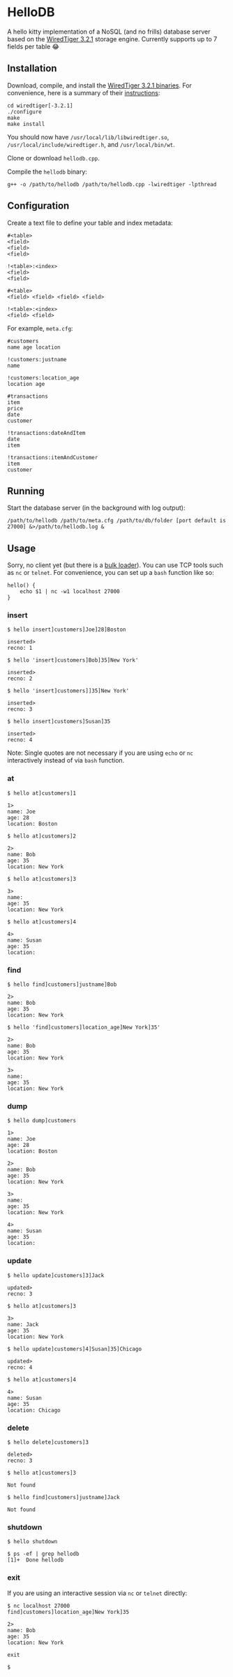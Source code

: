 # HelloDB

A hello kitty implementation of a NoSQL (and no frills) database server based on the [WiredTiger 3.2.1](http://source.wiredtiger.com/) storage engine. Currently supports up to 7 fields per table :joy:

## Installation

Download, compile, and install the [WiredTiger 3.2.1 binaries](http://source.wiredtiger.com/releases/wiredtiger-3.2.1.tar.bz2). For convenience, here is a summary of their [instructions](http://source.wiredtiger.com/3.2.1/build-posix.html):
```
cd wiredtiger[-3.2.1]
./configure
make
make install
```
You should now have `/usr/local/lib/libwiredtiger.so`, `/usr/local/include/wiredtiger.h`, and `/usr/local/bin/wt`.

Clone or download `hellodb.cpp`.

Compile the `hellodb` binary:
```
g++ -o /path/to/hellodb /path/to/hellodb.cpp -lwiredtiger -lpthread
```

## Configuration

Create a text file to define your table and index metadata:
```
#<table>
<field>
<field>
<field>

!<table>:<index>
<field>
<field>

#<table>
<field> <field> <field> <field>

!<table>:<index>
<field> <field>
```
For example, `meta.cfg`:
```
#customers
name age location

!customers:justname
name

!customers:location_age
location age

#transactions
item
price
date
customer

!transactions:dateAndItem
date
item

!transactions:itemAndCustomer
item
customer
```

## Running

Start the database server (in the background with log output):
```
/path/to/hellodb /path/to/meta.cfg /path/to/db/folder [port default is 27000] &>/path/to/hellodb.log &
```

## Usage

Sorry, no client yet (but there is a [bulk loader](https://github.com/mrderive/GoToDB)). You can use TCP tools such as `nc` or `telnet`. For convenience, you can set up a `bash` function like so:
```
hello() {
    echo $1 | nc -w1 localhost 27000
}
````

### insert

```
$ hello insert]customers]Joe]28]Boston

inserted>
recno: 1

$ hello 'insert]customers]Bob]35]New York'

inserted>
recno: 2

$ hello 'insert]customers]]35]New York'

inserted>
recno: 3

$ hello insert]customers]Susan]35

inserted>
recno: 4
```
Note: Single quotes are not necessary if you are using `echo` or `nc` interactively instead of via `bash` function.

### at

```
$ hello at]customers]1

1>
name: Joe
age: 28
location: Boston

$ hello at]customers]2

2>
name: Bob
age: 35
location: New York

$ hello at]customers]3

3>
name:
age: 35
location: New York

$ hello at]customers]4

4>
name: Susan
age: 35
location:
```

### find

```
$ hello find]customers]justname]Bob

2>
name: Bob
age: 35
location: New York

$ hello 'find]customers]location_age]New York]35'

2>
name: Bob
age: 35
location: New York

3>
name:
age: 35
location: New York
```

### dump

```
$ hello dump]customers

1>
name: Joe
age: 28
location: Boston

2>
name: Bob
age: 35
location: New York

3>
name:
age: 35
location: New York

4>
name: Susan
age: 35
location:
```

### update

```
$ hello update]customers]3]Jack

updated>
recno: 3

$ hello at]customers]3

3>
name: Jack
age: 35
location: New York

$ hello update]customers]4]Susan]35]Chicago

updated>
recno: 4

$ hello at]customers]4

4>
name: Susan
age: 35
location: Chicago
```

### delete

```
$ hello delete]customers]3

deleted>
recno: 3

$ hello at]customers]3

Not found

$ hello find]customers]justname]Jack

Not found
```

### shutdown

```
$ hello shutdown

$ ps -ef | grep hellodb
[1]+  Done hellodb 
```

### exit

If you are using an interactive session via `nc` or `telnet` directly:
```
$ nc localhost 27000
find]customers]location_age]New York]35

2>
name: Bob
age: 35
location: New York

exit

$ 
```
